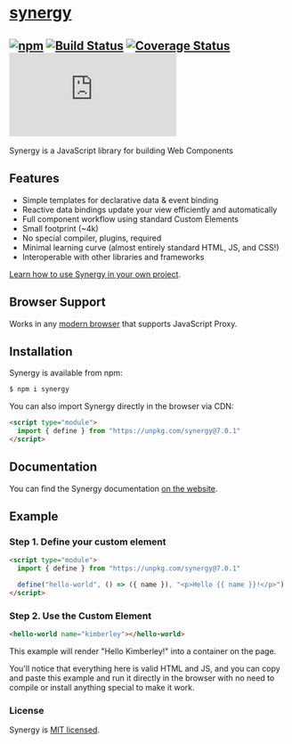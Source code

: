 # [synergy](https://synergyjs.org)

## [![npm](https://img.shields.io/npm/v/synergy.svg)](http://npm.im/synergy) [![Build Status](https://travis-ci.com/defx/synergy.svg?branch=master)](https://travis-ci.com/defx/synergy) [![Coverage Status](https://coveralls.io/repos/github/defx/synergy/badge.svg?branch=master)](https://coveralls.io/github/defx/synergy?branch=master) [![gzip size](https://img.badgesize.io/https://unpkg.com/synergy/dist/synergy.min.js?compression=gzip&label=gzip)]()

Synergy is a JavaScript library for building Web Components

## Features

- Simple templates for declarative data & event binding
- Reactive data bindings update your view efficiently and
  automatically
- Full component workflow using standard Custom Elements
- Small footprint (~4k)
- No special compiler, plugins, required
- Minimal learning curve (almost entirely standard HTML, JS,
  and CSS!)
- Interoperable with other libraries and frameworks

[Learn how to use Synergy in your own project](https://synergyjs.org/learn/introduction).

## Browser Support

Works in any
[modern browser](https://caniuse.com/mdn-javascript_builtins_proxy_proxy)
that supports JavaScript Proxy.

## Installation

Synergy is available from npm:

```bash
$ npm i synergy
```

You can also import Synergy directly in the browser via CDN:

```html
<script type="module">
  import { define } from "https://unpkg.com/synergy@7.0.1"
</script>
```

## Documentation

You can find the Synergy documentation
[on the website](https://synergyjs.org/).

## Example

### Step 1. Define your custom element

```html
<script type="module">
  import { define } from "https://unpkg.com/synergy@7.0.1"

  define("hello-world", () => ({ name }), "<p>Hello {{ name }}!</p>")
</script>
```

### Step 2. Use the Custom Element

```html
<hello-world name="kimberley"></hello-world>
```

This example will render "Hello Kimberley!" into a container
on the page.

You'll notice that everything here is valid HTML and JS, and
you can copy and paste this example and run it directly in
the browser with no need to compile or install anything
special to make it work.

### License

Synergy is [MIT licensed](./LICENSE).
